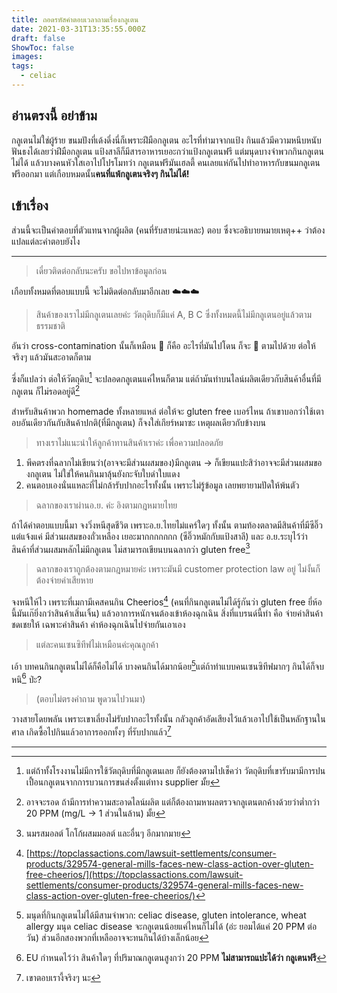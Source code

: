 ```yaml
---
title: ถอดรหัสคำตอบเวลาถามเรื่องกลูเตน
date: 2021-03-31T13:35:55.000Z
draft: false
ShowToc: false
images:
tags:
  - celiac
---
```


## อ่านตรงนี้ อย่าข้าม

กลูเตนไม่ใช่ผู้ร้าย ขนมปังที่เด้งดึ๋งนี่ก็เพราะฝีมือกลูเตน อะไรที่ทำมาจากแป้ง กินแล้วมีความหนึบหนับ ฟันธงได้เลยว่าฝีมือกลูเตน แป้งสาลีก็มีสารอาหารเยอะกว่าแป้งกลูเตนฟรี แต่มนุดบางจำพวกกินกลูเตนไม่ได้ แล้วบางคนหัวใสเอาไปโปรโมทว่า กลูเตนฟรีมันเฮลตี้ คนเลยแห่กันไปทำอาหารกับขนมกลูเตนฟรีออกมา แต่เกือบหมดนั้น**คนที่แพ้กลูเตนจริงๆ กินไม่ได้!**

## เข้าเรื่อง

ส่วนนี้จะเป็นคำตอบที่ตัวแทนจากผู้ผลิต (คนที่รับสายน่ะแหละ) ตอบ ซึ่งจะอธิบายหมายเหตุ++ ว่าต้องแปลแต่ละคำตอบยังไง

---

> เดี๋ยวติดต่อกลับนะครับ ขอไปหาข้อมูลก่อน

เกือบทั้งหมดที่ตอบแบบนี้ จะไม่ติดต่อกลับมาอีกเลย ☁️☁️☁️

> สินค้าของเราไม่มีกลูเตนเลยค่ะ วัตถุดิบก็มีแค่ A, B C ซึ่งทั้งหมดนี้ไม่มีกลูเตนอยู่แล้วตามธรรมชาติ

อันว่า cross-contamination นั้นก็เหมือน 💩 ก็คือ อะไรที่มันไปโดน ก็จะ 🤮 ตามไปด้วย ต่อให้จริงๆ แล้วมันสะอาดก็ตาม

ซึ่งก็แปลว่า ต่อให้วัตถุดิบ[^1] จะปลอดกลูเตนแค่ไหนก็ตาม แต่ถ้ามันทำบนไลน์ผลิตเดียวกับสินค้าอื่นที่มีกลูเตน ก็ไม่รอดอยู่ดี[^2]

สำหรับสินค้าพวก homemade ทั้งหลายแหล่ ต่อให้จะ gluten free เบอร์ไหน ถ้าเขาบอกว่าใช้เตาอบอันเดียวกันกับสินค้าปกติ(ที่มีกลูเตน) ก็จงใส่เกียร์หมาซะ เหตุผลเดียวกับข้างบน

> ทางเราไม่แนะนำให้ลูกค้าทานสินค้าเราค่ะ เพื่อความปลอดภัย

1. พีคตรงที่ฉลากไม่เขียนว่า(อาจจะมีส่วนผสมของ)มีกลูเตน -> ก็เขียนแปะสิว่าอาจจะมีส่วนผสมของกลูเตน ไม่ใช่ให้คนกินมาลุ้นยังกะจับใบดำใบแดง
2. คนตอบเองนั่นแหละที่ไม่กล้ารับปากอะไรทั้งนั้น เพราะไม่รู้ข้อมูล เลยพยายามปัดให้พ้นตัว

> ฉลากของเราผ่านอ.ย. ค่ะ อิงตามกฎหมายไทย

ถ้าได้คำตอบแบบนี้มา จงวิ่งหนีสุดชีวิต เพราะอ.ย.ไทยไม่แคร์ใดๆ ทั้งนั้น ตามท้องตลาดมีสินค้าที่มีซีอิ๊ว แต่แจ้งแค่ มีส่วนผสมของถั่วเหลือง เยอะมากกกกกกก (ซีอิ๊วหมักกับแป้งสาลี) และ อ.ย.ระบุไว้ว่า สินค้าที่ส่วนผสมหลักไม่มีกลูเตน ไม่สามารถเขียนบนฉลากว่า gluten free[^3]

> ฉลากของเราถูกต้องตามกฎหมายค่ะ เพราะมันมี customer protection law อยู่ ไม่งั้นก็ต้องจ่ายค่าเสียหาย

จงหนีให้ไว เพราะที่เมกามีเคสคนกิน Cheerios[^4] (คนที่กินกลูเตนไม่ได้รู้กันว่า gluten free ยี่ห้อนี้มันเก๊ยิ่งกว่าสินค้าเสิ่นเจิ้น) แล้วอาการหนักจนต้องเข้าห้องฉุกเฉิน สิ่งที่แบรนด์นี้ทำ คือ จ่ายค่าสินค้าชดเชยให้ เฉพาะค่าสินค้า ค่าห้องฉุกเฉินไปจ่ายกันเอาเอง

> แต่ละคนเซนซิทีฟไม่เหมือนค่ะคุณลูกค้า

เอ้า บทคนกินกลูเตนไม่ได้ก็คือไม่ได้ บางคนกินได้มากน้อย[^5]แต่ถ้าทำแบบคนเซนซิทีฟมากๆ กินได้ก็จบหนิ[^6] ป่ะ?

> (ตอบไม่ตรงคำถาม พูดวนไปวนมา)

วางสายโดยพลัน เพราะเขาเลี่ยงไม่รับปากอะไรทั้งนั้น กลัวลูกค้าอัดเสียงไว้แล้วเอาไปใช้เป็นหลักฐานในศาล เกิดซื้อไปกินแล้วอาการออกทั้งๆ ที่รับปากแล้ว[^7]

---

[^1]: แต่ถ้าทั้งโรงงานไม่มีการใช้วัตถุดิบที่มีกลูเตนเลย ก็ยังต้องตามไปเช็คว่า วัตถุดิบที่เขารับมามีการปนเปื้อนกลูเตนจากการบวนการขนส่งตั้งแต่ทาง supplier มั้ย

[^2]: อาจจะรอด ถ้ามีการทำความสะอาดไลน์ผลิต แต่ก็ต้องถามหาผลตรวจกลูเตนตกค้างด้วยว่าต่ำกว่า 20 PPM (mg/L -> 1 ส่วนในล้าน) มั้ย

[^3]: นมรสมอลต์ โกโก้ผสมมอลต์ และอื่นๆ อีกมากมาย

[^4]: [https://topclassactions.com/lawsuit-settlements/consumer-products/329574-general-mills-faces-new-class-action-over-gluten-free-cheerios/](https://topclassactions.com/lawsuit-settlements/consumer-products/329574-general-mills-faces-new-class-action-over-gluten-free-cheerios/)

[^5]: มนุดที่กินกลูเตนไม่ได้มีสามจำพวก: celiac disease, gluten intolerance, wheat allergy มนุด celiac disease จะกลูเตนน้อยแค่ไหนก็ไม่ได้ (อ่ะ ยอมได้แค่ 20 PPM ต่อวัน) ส่วนอีกสองพวกที่เหลืออาจจะทนกินได้บ้างเล็กน้อย

[^6]: EU กำหนดไว้ว่า สินค้าใดๆ ที่ปริมาณกลูเตนสูงกว่า 20 PPM **ไม่สามารถแปะได้ว่า กลูเตนฟรี**

[^7]: เขาตอบเรางี้จริงๆ นะ
